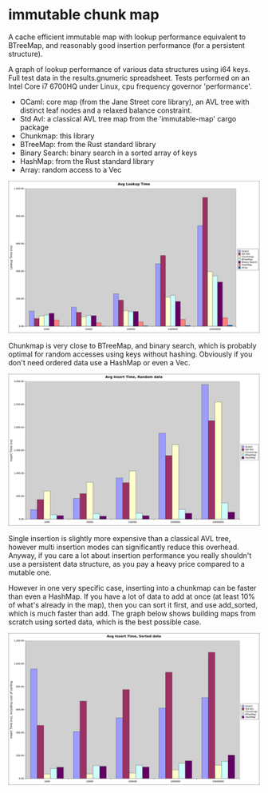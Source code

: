 # immutable chunk map

A cache efficient immutable map with lookup performance equivalent to BTreeMap,
and reasonably good insertion performance (for a persistent structure).

A graph of lookup performance of various data structures using i64 keys. Full
test data in the results.gnumeric spreadsheet. Tests performed on an Intel Core
i7 6700HQ under Linux, cpu frequency governor 'performance'.

* OCaml: core map (from the Jane Street core library), an AVL tree with
distinct leaf nodes and a relaxed balance constraint.
* Std Avl: a classical AVL tree map from the 'immutable-map' cargo package
* Chunkmap: this library
* BTreeMap: from the Rust standard library
* Binary Search: binary search in a sorted array of keys
* HashMap: from the Rust standard library
* Array: random access to a Vec

![alt text](avg-lookup-time.svg "average lookup time")

Chunkmap is very close to BTreeMap, and binary search, which is probably optimal
for random accesses using keys without hashing. Obviously if you don't need
ordered data use a HashMap or even a Vec.

![alt text](avg-insert-time.svg "average insert time")

Single insertion is slightly more expensive than a classical AVL tree, however
multi insertion modes can significantly reduce this overhead. Anyway, if you
care a lot about insertion performance you really shouldn't use a persistent
data structure, as you pay a heavy price compared to a mutable one.

However in one very specific case, inserting into a chunkmap can be faster than
even a HashMap. If you have a lot of data to add at once (at least 10% of what's
already in the map), then you can sort it first, and use add_sorted, which is
much faster than add. The graph below shows building maps from scratch using
sorted data, which is the best possible case.

![alt text](avg-insert-time-sorted.svg "average insert time sorted")
